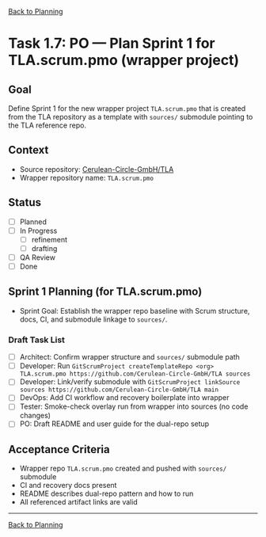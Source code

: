 [Back to Planning](./planning.md)

# Task 1.7: PO — Plan Sprint 1 for TLA.scrum.pmo (wrapper project)

## Goal
Define Sprint 1 for the new wrapper project `TLA.scrum.pmo` that is created from the TLA repository as a template with `sources/` submodule pointing to the TLA reference repo.

## Context
- Source repository: [Cerulean-Circle-GmbH/TLA](https://github.com/Cerulean-Circle-GmbH/TLA)
- Wrapper repository name: `TLA.scrum.pmo`

## Status
- [ ] Planned
- [ ] In Progress
  - [ ] refinement
  - [ ] drafting
- [ ] QA Review
- [ ] Done

## Sprint 1 Planning (for TLA.scrum.pmo)
- Sprint Goal: Establish the wrapper repo baseline with Scrum structure, docs, CI, and submodule linkage to `sources/`.

### Draft Task List
- [ ] Architect: Confirm wrapper structure and `sources/` submodule path
- [ ] Developer: Run `GitScrumProject createTemplateRepo <org> TLA.scrum.pmo https://github.com/Cerulean-Circle-GmbH/TLA sources`
- [ ] Developer: Link/verify submodule with `GitScrumProject linkSource sources https://github.com/Cerulean-Circle-GmbH/TLA main`
- [ ] DevOps: Add CI workflow and recovery boilerplate into wrapper
- [ ] Tester: Smoke-check overlay run from wrapper into sources (no code changes)
- [ ] PO: Draft README and user guide for the dual-repo setup

## Acceptance Criteria
- Wrapper repo `TLA.scrum.pmo` created and pushed with `sources/` submodule
- CI and recovery docs present
- README describes dual-repo pattern and how to run
- All referenced artifact links are valid

---

[Back to Planning](./planning.md)

